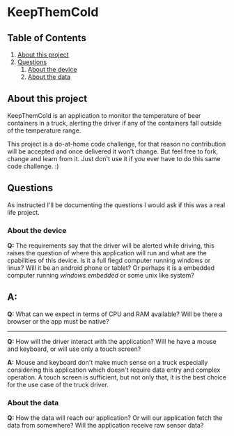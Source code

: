# KeepThemCold

## Table of Contents

1. [About this project](#about-this-project)
2. [Questions](#about-this-project)
    1. [About the device](#about-the-device)
    2. [About the data](#about-the-data)

## About this project

KeepThemCold is an application to monitor the temperature of beer containers in a truck, alerting the driver if any of the containers fall outside of the temperature range.

This project is a do-at-home code challenge, for that reason no contribution will be accepted and once delivered it won't change. But feel free to fork, change and learn from it. Just don't use it if you ever have to do this same code challenge. :)

## Questions

As instructed I'll be documenting the questions I would ask if this was a real life project.

### About the device

**Q:** The requirements say that the driver will be alerted while driving, this raises the question of where this application will run and what are the cpabilities of this device. Is it a full flegd computer running windows or linux? Will it be an android phone or tablet? Or perhaps it is a embedded computer running *windows embedded* or some unix like system?

**A:** 
---

**Q:** What can we expect in terms of CPU and RAM available? Will be there a browser or the app must be native?

---

**Q:** How will the driver interact with the application? Will he have a mouse and keyboard, or will use only a touch screen?

**A:** Mouse and keyboard don't make much sense on a truck especially considering this application which doesn't require data entry and complex operation. A touch screen is sufficient, but not only that, it is the best choice for the use case of the truck driver.



### About the data

**Q:** How the data will reach our application? Or will our application fetch the data from somewhere? Will the application receive raw sensor data?

